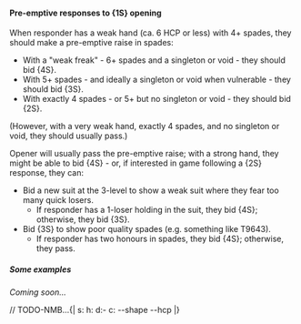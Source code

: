 #### <a name="Pre-emptive_responses_to_1S_opening"> Pre-emptive responses to {1S} opening

When responder has a weak hand (ca. 6 HCP or less) with 4+ spades, they should make a pre-emptive raise in spades:

- With a "weak freak" - 6+ spades and a singleton or void - they should bid {4S}.
- With 5+ spades - and ideally a singleton or void when vulnerable - they should bid {3S}.
- With exactly 4 spades - or 5+ but no singleton or void - they should bid {2S}.

(However, with a very weak hand, exactly 4 spades, and no singleton or void, they should usually pass.)

Opener will usually pass the pre-emptive raise; with a strong hand, they might be able to bid {4S} - or, if interested in game following a {2S} response, they can:

- Bid a new suit at the 3-level to show a weak suit where they fear too many quick losers.
    - If responder has a 1-loser holding in the suit, they bid {4S}; otherwise, they bid {3S}.
- Bid {3S} to show poor quality spades (e.g. something like T9643).
    - If responder has two honours in spades, they bid {4S}; otherwise, they pass.

##### Some examples

_Coming soon..._

// TODO-NMB...{| s: h: d:- c: --shape --hcp |}
